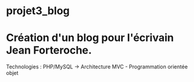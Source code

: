 # projet3_blog

# Création d'un blog pour l'écrivain Jean Forteroche. 
Technologies : PHP/MySQL -> Architecture MVC - Programmation orientée objet
